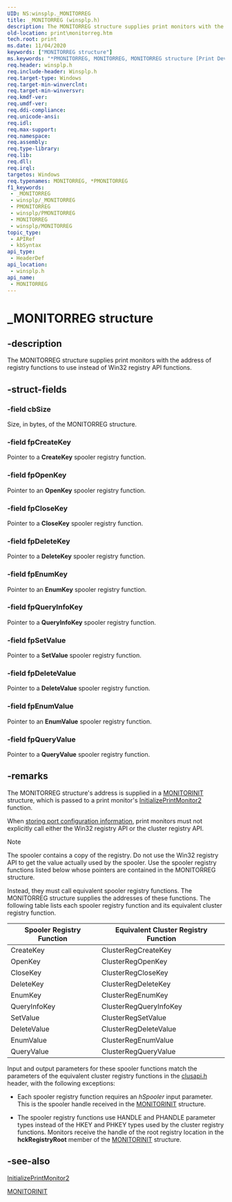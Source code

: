 ```yaml
---
UID: NS:winsplp._MONITORREG
title: _MONITORREG (winsplp.h)
description: The MONITORREG structure supplies print monitors with the address of registry functions to use instead of Win32 registry API functions.
old-location: print\monitorreg.htm
tech.root: print
ms.date: 11/04/2020
keywords: ["MONITORREG structure"]
ms.keywords: "*PMONITORREG, MONITORREG, MONITORREG structure [Print Devices], PMONITORREG, PMONITORREG structure pointer [Print Devices], _MONITORREG, print.monitorreg, spoolfnc_2d0db8db-eea5-461a-a257-1fb986001dac.xml, winsplp/MONITORREG, winsplp/PMONITORREG"
req.header: winsplp.h
req.include-header: Winsplp.h
req.target-type: Windows
req.target-min-winverclnt: 
req.target-min-winversvr: 
req.kmdf-ver: 
req.umdf-ver: 
req.ddi-compliance: 
req.unicode-ansi: 
req.idl: 
req.max-support: 
req.namespace: 
req.assembly: 
req.type-library: 
req.lib: 
req.dll: 
req.irql: 
targetos: Windows
req.typenames: MONITORREG, *PMONITORREG
f1_keywords:
 - _MONITORREG
 - winsplp/_MONITORREG
 - PMONITORREG
 - winsplp/PMONITORREG
 - MONITORREG
 - winsplp/MONITORREG
topic_type:
 - APIRef
 - kbSyntax
api_type:
 - HeaderDef
api_location:
 - winsplp.h
api_name:
 - MONITORREG
---
```


# _MONITORREG structure

## -description

The MONITORREG structure supplies print monitors with the address of registry functions to use instead of Win32 registry API functions.

## -struct-fields

### -field cbSize

Size, in bytes, of the MONITORREG structure.

### -field fpCreateKey

Pointer to a **CreateKey** spooler registry function.

### -field fpOpenKey

Pointer to an **OpenKey** spooler registry function.

### -field fpCloseKey

Pointer to a **CloseKey** spooler registry function.

### -field fpDeleteKey

Pointer to a **DeleteKey** spooler registry function.

### -field fpEnumKey

Pointer to an **EnumKey** spooler registry function.

### -field fpQueryInfoKey

Pointer to a **QueryInfoKey** spooler registry function.

### -field fpSetValue

Pointer to a **SetValue** spooler registry function.

### -field fpDeleteValue

Pointer to a **DeleteValue** spooler registry function.

### -field fpEnumValue

Pointer to an **EnumValue** spooler registry function.

### -field fpQueryValue

Pointer to a **QueryValue** spooler registry function.

## -remarks

The MONITORREG structure's address is supplied in a [MONITORINIT](./ns-winsplp-_monitorinit.md) structure, which is passed to a print monitor's [InitializePrintMonitor2](./nf-winsplp-initializeprintmonitor2.md) function.

When [storing port configuration information](/windows-hardware/drivers/print/storing-port-configuration-information), print monitors must not explicitly call either the Win32 registry API or the cluster registry API.

> [!NOTE]
> The spooler contains a copy of the registry. Do not use the Win32 registry API to get the value actually used by the spooler. Use the spooler registry functions listed below whose pointers are contained in the MONITORREG structure.

Instead, they must call equivalent spooler registry functions. The MONITORREG structure supplies the addresses of these functions. The following table lists each spooler registry function and its equivalent cluster registry function.

| Spooler Registry Function | Equivalent Cluster Registry Function |
|--|--|
| CreateKey | ClusterRegCreateKey |
| OpenKey | ClusterRegOpenKey |
| CloseKey | ClusterRegCloseKey |
| DeleteKey | ClusterRegDeleteKey |
| EnumKey | ClusterRegEnumKey |
| QueryInfoKey | ClusterRegQueryInfoKey |
| SetValue | ClusterRegSetValue |
| DeleteValue | ClusterRegDeleteValue |
| EnumValue | ClusterRegEnumValue |
| QueryValue | ClusterRegQueryValue |

Input and output parameters for these spooler functions match the parameters of the equivalent cluster registry functions in the [clusapi.h](/windows/win32/api/clusapi/index) header, with the following exceptions:

- Each spooler registry function requires an *hSpooler* input parameter. This is the spooler handle received in the [MONITORINIT](./ns-winsplp-_monitorinit.md) structure.

- The spooler registry functions use HANDLE and PHANDLE parameter types instead of the HKEY and PHKEY types used by the cluster registry functions. Monitors receive the handle of the root registry location in the **hckRegistryRoot** member of the [MONITORINIT](./ns-winsplp-_monitorinit.md) structure.

## -see-also

[InitializePrintMonitor2](./nf-winsplp-initializeprintmonitor2.md)

[MONITORINIT](./ns-winsplp-_monitorinit.md)
